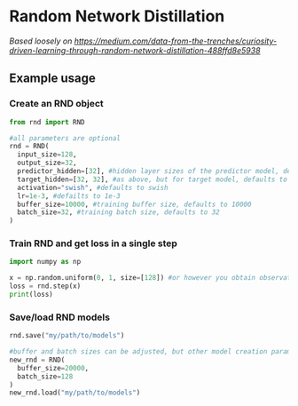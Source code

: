# Random Network Distillation
*Based loosely on https://medium.com/data-from-the-trenches/curiosity-driven-learning-through-random-network-distillation-488ffd8e5938*

## Example usage
### Create an RND object
```python
from rnd import RND

#all parameters are optional
rnd = RND(
  input_size=128,
  output_size=32,
  predictor_hidden=[32], #hidden layer sizes of the predictor model, defaults to [32]
  target_hidden=[32, 32], #as above, but for target model, defaults to [32, 32]
  activation="swish", #defaults to swish
  lr=1e-3, #defailts to 1e-3
  buffer_size=10000, #training buffer size, defaults to 10000
  batch_size=32, #training batch size, defaults to 32
)
```

### Train RND and get loss in a single step
```python
import numpy as np

x = np.random.uniform(0, 1, size=[128]) #or however you obtain observation vectors
loss = rnd.step(x)
print(loss)
```

### Save/load RND models
```python
rnd.save("my/path/to/models")

#buffer and batch sizes can be adjusted, but other model creation parameters are ignored
new_rnd = RND(
  buffer_size=20000,
  batch_size=128
)
new_rnd.load("my/path/to/models")
```
